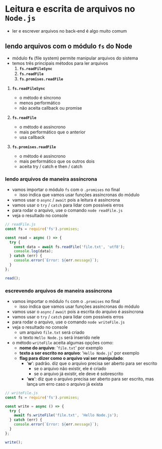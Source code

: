 # Leitura e escrita de arquivos no `Node.js`

- ler e escrever arquivos no back-end é algo muito comum

## lendo arquivos com o módulo `fs` do Node

- módulo **`fs`** (file system) permite manipular arquivos do sistema
- temos três principais métodos para ler arquivos
  1.  **`fs.readFileSync`**
  2.  **`fs.readFile`**
  3.  **`fs.promises.readFile`**

1. **`fs.readFileSync`**

   - o método é síncrono
   - menos performático
   - não aceita callback ou promise

2. **`fs.readFile`**

   - o método é assíncrono
   - mais performático que o anterior
   - usa callback

3. **`fs.promises.readFile`**
   - o método é assíncrono
   - mais performático que os outros dois
   - aceita try / catch e then / catch

### lendo arquivos de maneira assíncrona

- vamos importar o módulo `fs` com o `.promises` no final
  - isso indica que vamos usar funções assíncronas do módulo
- vamos usar o `async` / `await` pois a leitura é assíncrona
- vamos usar o `try` / `catch` para lidar com possíveis erros
- para rodar o arquivo, use o comando `node readFile.js`
- veja o resultado no console

```javascript
// readFile.js
const fs = require('fs').promises;

const read = async () => {
  try {
    const data = await fs.readFile('file.txt', 'utf8');
    console.log(data);
  } catch (err) {
    console.error(`Error: ${err.message}`);
  }
};

read();
```

### escrevendo arquivos de maneira assíncrona

- vamos importar o módulo `fs` com o `.promises` no final
  - isso indica que vamos usar funções assíncronas do módulo
- vamos usar o `async` / `await` pois a escrita do arquivo é assíncrona
- vamos usar o `try` / `catch` para lidar com possíveis erros
- para rodar o arquivo, use o comando `node writeFile.js`
- veja o resultado no console
  - um arquivo `file.txt` será criado
  - o texto `Hello Node.js` será inserido nele
- o método `writeFile` aceita algumas opções como:
  - **nome do arquivo**: '`file.txt`' por exemplo
  - **texto a ser escrito no arquivo**: '`Hello Node.js`' por exemplo
  - **flag para dizer como o arquivo vai ser manipulado**:
    - '**w**': padrão. diz que o arquivo precisa ser aberto para ser escrito
      - se o arquivo não existir, ele é criado
      - se o arquivo já existir, ele deve é sobrescrito
    - '**wx**': diz que o arquivo precisa ser aberto para ser escrito, mas lança um erro caso o arquivo já exista

```javascript
// writeFile.js
const fs = require('fs').promises;

const write = async () => {
  try {
    await fs.writeFile('file.txt', 'Hello Node.js');
  } catch (err) {
    console.error(`Error: ${err.message}`);
  }
};

write();
```
